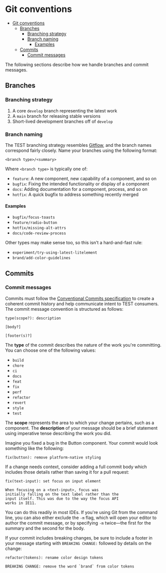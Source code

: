 # Git conventions

- [Git conventions](#git-conventions)
  - [Branches](#branches)
    - [Branching strategy](#branching-strategy)
    - [Branch naming](#branch-naming)
      - [Examples](#examples)
  - [Commits](#commits)
    - [Commit messages](#commit-messages)


The following sections describe how we handle branches and commit messages.

## Branches

### Branching strategy

1. A core `develop` branch representing the latest work
2. A `main` branch for releasing stable versions
3. Short-lived development branches off of `develop`

### Branch naming

The TEST branching strategy resembles [Gitflow](https://www.atlassian.com/git/tutorials/comparing-workflows/gitflow-workflow), and the branch names correspond fairly closely. Name your branches using the following format:

```
<branch type>/<summary>
```

Where `<branch type>` is typically one of:

- `feature`: A new component, new capability of a component, and so on
- `bugfix`: Fixing the intended functionality or display of a component
- `docs`: Adding documentation for a component, process, and so on
- `hotfix`: A quick bugfix to address something recently merged

#### Examples

- `bugfix/focus-toasts`
- `feature/radio-button`
- `hotfix/missing-alt-attrs`
- `docs/code-review-process`

Other types may make sense too, so this isn't a hard-and-fast rule:

- `experiment/try-using-latest-litelement`
- `brand/add-color-guidelines`

## Commits

### Commit messages

Commits must follow the [Conventional Commits specification](https://www.conventionalcommits.org/en/v1.0.0/) to create a coherent commit history and help communicate intent to TEST consumers. The commit message convention is structured as follows:

```
type(scope?): description

[body?]

[footer(s)?]
```

The **type** of the commit describes the nature of the work you're committing. You can choose one of the following values:

- `build`
- `chore`
- `ci`
- `docs`
- `feat`
- `fix`
- `perf`
- `refactor`
- `revert`
- `style`
- `test`

The **scope** represents the area to which your change pertains, such as a component. The **description** of your message should be a brief statement using imperative tense describing the work you did.

Imagine you fixed a bug in the Button component. Your commit would look something like the following:

```
fix(button): remove platform-native styling
```

If a change needs context, consider adding a full commit body which includes those details rather than saving it for a pull request:

```
fix(text-input): set focus on input element

When focusing on a <text-input>, focus was
initially falling on the text label rather than the
input itself. This was due to the way the focus API
works in IE11.
```

You can do this readily in most IDEs. If you're using Git from the command line, you can also either exclude the `-m` flag, which will open your editor to author the commit message, or by specifying `-m` twice—the first for the summary and the second for the body.

If your commit includes breaking changes, be sure to include a footer in your message starting with `BREAKING CHANGE:` followed by details on the change:

```
refactor(tokens): rename color design tokens

BREAKING CHANGE: remove the word `brand` from color tokens
```